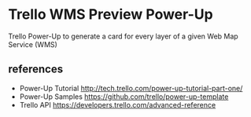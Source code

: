 # Trello WMS Preview Power-Up

Trello Power-Up to generate a card for every layer of a given Web Map Service (WMS)

## references

* Power-Up Tutorial http://tech.trello.com/power-up-tutorial-part-one/
* Power-Up Samples https://github.com/trello/power-up-template
* Trello API https://developers.trello.com/advanced-reference